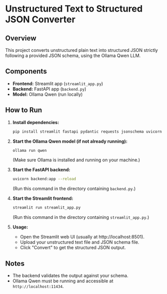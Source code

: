 # Unstructured Text to Structured JSON Converter

## Overview

This project converts unstructured plain text into structured JSON strictly following a provided JSON schema, using the Ollama Qwen LLM.

## Components

- **Frontend:** Streamlit app (`streamlit_app.py`)
- **Backend:** FastAPI app (`backend.py`)
- **Model:** Ollama Qwen (run locally)

## How to Run

1. **Install dependencies:**

   ```bash
   pip install streamlit fastapi pydantic requests jsonschema uvicorn
   ```

2. **Start the Ollama Qwen model (if not already running):**

   ```bash
   ollama run qwen
   ```

   (Make sure Ollama is installed and running on your machine.)

3. **Start the FastAPI backend:**

   ```bash
   uvicorn backend:app --reload
   ```

   (Run this command in the directory containing `backend.py`.)

4. **Start the Streamlit frontend:**

   ```bash
   streamlit run streamlit_app.py
   ```

   (Run this command in the directory containing `streamlit_app.py`.)

5. **Usage:**

   - Open the Streamlit web UI (usually at http://localhost:8501).
   - Upload your unstructured text file and JSON schema file.
   - Click "Convert" to get the structured JSON output.

## Notes

- The backend validates the output against your schema.
- Ollama Qwen must be running and accessible at `http://localhost:11434`.
